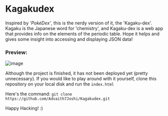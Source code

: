 # Kagakudex

Inspired by *'PokéDex'*, this is the nerdy version of it, the 'Kagaku-dex'. Kagaku is the Japanese word for 'chemistry', and Kagaku-dex is a web app that provides info on the elements of the periodic table.
Hope it helps and gives some insight into accessing and displaying JSON data!

### Preview:
![image](https://user-images.githubusercontent.com/91372963/220712312-c82adac3-fe7d-4693-9807-333fb4dd94c7.png)

Although the project is finished, it has not been deployed yet (pretty unnecessary). If you would like to play around with it yourself, clone this repository on your local disk and run the `index.html`

Here's the command: `git clone https://github.com/Advaith7Joshi/Kagakudex.git`

Happy Hacking! :)
